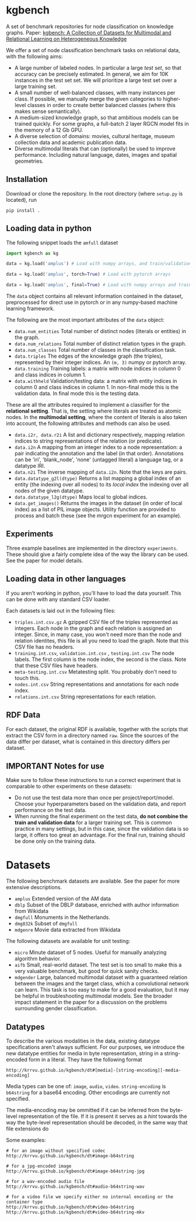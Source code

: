 # kgbench

A set of benchmark repositories for node classification on knowledge graphs. Paper:
[kgbench: A Collection of Datasets for Multimodal and Relational Learning on Heterogeneous Knowledge](https://openreview.net/forum?id=yeK_9wxRDbA) 

We offer a set of node classification benchmark tasks on relational data, with the following aims:

* A large number of labeled nodes. In particular a large _test set_, so that accuracy can be precisely estimated. In general, we aim for 10K instances in the test set set. We will prioritize a large test set over a large training set.
* A small number of well-balanced classes, with many instances per class. If possible, we manually merge the given categories to higher-level classes in order to create better balanced classes (where this makes sense semantically). 
* A medium-sized knowledge graph, so that ambitious models can be trained quickly. For some graphs, a full-batch 2 layer RGCN model fits in the memory of a 12 Gb GPU.
* A diverse selection of domains: movies, cultural heritage, museum collection data and academic publication data.
* Diverse multimodal literals that can (optionally) be used to improve performance. Including natural language, dates, images and spatial geometries.  

## Installation

Download or clone the repository. In the root directory (where `setup.py` is located), run 
```
pip install . 
```

## Loading data in python

The following snippet loads the `amfull` dataset

```python
import kgbench as kg

data = kg.load('amplus') # Load with numpy arrays, and train/validation split

data = kg.load('amplus', torch=True) # Load with pytorch arrays

data = kg.load('amplus', final=True) # Load with numpy arrays and train/test split

``` 

The `data` object contains all relevant information contained in the dataset, preprocessed for direct use in pytorch or in any numpy-based machine learning framework.

The following are the most important attributes of the `data` object:

 * `data.num_entities` Total number of distinct nodes (literals or entities) in the graph.
 * `data.num_relations` Total number of distinct relation types in the graph.
 * `data.num_classes` Total number of classes in the classification task.
 * `data.triples` The edges of the knowledge graph (the triples), represented by their integer indices. An `(m, 3)` numpy or pytorch array.
 * `data.training` Training labels: a matrix with node indices in column 0 and class indices in column 1.
 * `data.withheld` Validation/testing data: a matrix with entity indices in column 0 and class indices in column 1. In non-final mode this is the validation data. In final mode this is the testing data.

These are all the attributes required to implement a classifier for the **relational setting**. That is, the setting where literals are treated as atomic nodes. In the **multimodal setting**, where the content of literals is also taken into account, the following attributes and methods can also be used.

 * `data.i2r, data.r2i` A list and dictionary respectively, mapping relation indices to string representations of the relation (or predicate). 
 * `data.i2n` A mapping from an integer index to a node representation: a pair indicating the annotation and the label (in that order). Annotations can be 'iri', 'blank_node', 'none' (untagged literal) a language tag, or a datatype IRI.
 * `data.n2i` The inverse mapping of `data.i2n`. Note that the keys are pairs.
 * `data.datatype_g2l(dtype)` Returns a list mapping a global index of an entity (the indexing over all nodes) to its _local index_ the indexing over all nodes of the given datatype.
 * `data.datatype_l2g(dtype)` Maps local to global indices.
 * `data.get_images()` Returns the images in the dataset (in order of local index) as a list of PIL image objects. Utility function are provided to process and batch these (see the mrgcn experiment for an example).

## Experiments

Three example baselines are implemented in the directory `experiments`. These should give a fairly complete idea of the way the library can be used. See the paper for model details. 

## Loading data in other languages

If you aren't working in python, you'll have to load the data yourself. This can be done with any standard CSV loader.

Each datasets is laid out in the following files:
 * `triples.int.csv.gz` A gzipped CSV file of the triples represented as integers. Each node in the graph and each relation is assigned an integer. Since, in many case, you won't need more than the node and relation identites, this file is all you need to load the graph. Note that this CSV file has no headers.
 * `training.int.csv`, `validation.int.csv` , `testing.int.csv` The node labels. The first column is the node index, the second is the class. Note that these CSV files have headers.
 * `meta-testing.int.csv` Metatesting split. You probably don't need to touch this.
 * `nodes.int.csv` String representations and annotations for each node index.
 * `relations.int.csv` String representations for each relation.
 
## RDF Data

For each dataset, the original RDF is available, together with the scripts that extract the CSV form in a directory named `raw`. Since the sources of the data differ per dataset, what is contained in this directory differs per dataset.  

## IMPORTANT Notes for use

Make sure to follow these instructions to run a correct experiment that is comparable to other experiments on these datasets:
 * Do not use the test data more than once per project/report/model. Choose your hyperparameters based on the validation data, and report performance on the test data. 
 * When running the final experiment on the test data, **do not combine the train and validation data** for a larger training set. This is common practice in many settings, but in this case, since the validation data is so large, it offers too great an advantage. For the final run, training should be done only on the training data. 

# Datasets

The following benchmark datasets are available. See the paper for more extensive descriptions. 

 * `amplus` Extended version of the AM data
 * `dblp` Subset of the DBLP database, enriched with author information from Wikidata
 * `dmgfull` Monuments in the Netherlands.
 * `dmg832k` Subset of `dmgfull`
 * `mdgenre` Movie data extracted from Wikidata
 
The following datasets are available for unit testing:

 * `micro` Minute dataset of 5 nodes. Useful for manually analyzing algorithm behavior.
 * `aifb` Small, real-world dataset. The test set is too small to make this a very valuable benchmark, but good for quick sanity checks.
 * `mdgender` Large, balanced multimodal dataset with a guaranteed relation between the images and the target class, which a convolutional network can learn. This task is too easy to make for a good evaluation, but it may be helpful in troubleshooting multimodal models. See the broader impact statement in the paper for a discussion on the problems surrounding gender classification.  

## Datatypes

To describe the various modalities in the data, existing datatype specifications aren't always sufficient. For our 
purposes, we introduce the new datatype entities for media in byte representation, string in a string-encoded form in a 
literal. They have the following format

```http://krrvu.github.io/kgbench/dt#[media]-[string-encoding][-media-encoding]```

Media types can be one of: `image`, `audio`, `video`. `string-encoding` is `b64string` for a base64 encoding. Other encodings are currently not specified.

The media-encoding may be ommitted if it can be inferred from the byte-level representation of the file. If it is present 
it serves as a _hint_ towards the way the byte-level representation should be decoded, in the same way that file extensions do

Some examples:
```
# for an image without specified codec
http://krrvu.github.io/kgbench/dt#image-b64string

# for a jpg-encoded image
http://krrvu.github.io/kgbench/dt#image-b64string-jpg

# for a wav-encoded audio file
http://krrvu.github.io/kgbench/dt#audio-b64string-wav

# for a video file we specify either no internal encoding or the container type
http://krrvu.github.io/kgbench/dt#video-b64string
http://krrvu.github.io/kgbench/dt#video-b64string-mkv
```
